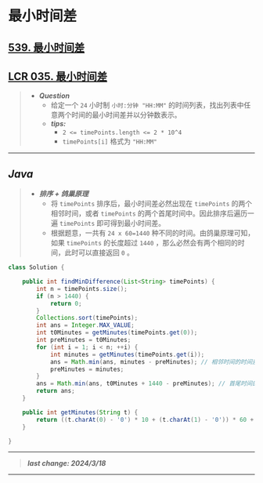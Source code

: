# 最小时间差

## [539. 最小时间差](https://leetcode.cn/problems/minimum-time-difference/)

## [LCR 035. 最小时间差](https://leetcode.cn/problems/569nqc/)

> - ***Question***
>   - 给定一个 `24` 小时制 `小时:分钟 "HH:MM"` 的时间列表，找出列表中任意两个时间的最小时间差并以分钟数表示。
>   - ***tips:***
>     - `2 <= timePoints.length <= 2 * 10^4`
>     - `timePoints[i]` 格式为 `"HH:MM"`

---

## *Java*

> - ***排序 + 鸽巢原理***
>   - 将 `timePoints` 排序后，最小时间差必然出现在 `timePoints` 的两个相邻时间，或者 `timePoints` 的两个首尾时间中。因此排序后遍历一遍 `timePoints` 即可得到最小时间差。
>   - 根据题意，一共有 `24 x 60=1440` 种不同的时间。由鸽巢原理可知，如果 `timePoints` 的长度超过 `1440` ，那么必然会有两个相同的时间，此时可以直接返回 `0` 。

```java
class Solution {

    public int findMinDifference(List<String> timePoints) {
        int n = timePoints.size();
        if (n > 1440) {
            return 0;
        }
        Collections.sort(timePoints);
        int ans = Integer.MAX_VALUE;
        int t0Minutes = getMinutes(timePoints.get(0));
        int preMinutes = t0Minutes;
        for (int i = 1; i < n; ++i) {
            int minutes = getMinutes(timePoints.get(i));
            ans = Math.min(ans, minutes - preMinutes); // 相邻时间的时间差
            preMinutes = minutes;
        }
        ans = Math.min(ans, t0Minutes + 1440 - preMinutes); // 首尾时间的时间差
        return ans;
    }

    public int getMinutes(String t) {
        return ((t.charAt(0) - '0') * 10 + (t.charAt(1) - '0')) * 60 + (t.charAt(3) - '0') * 10 + (t.charAt(4) - '0');
    }

}
```

---

> ***last change: 2024/3/18***

---
